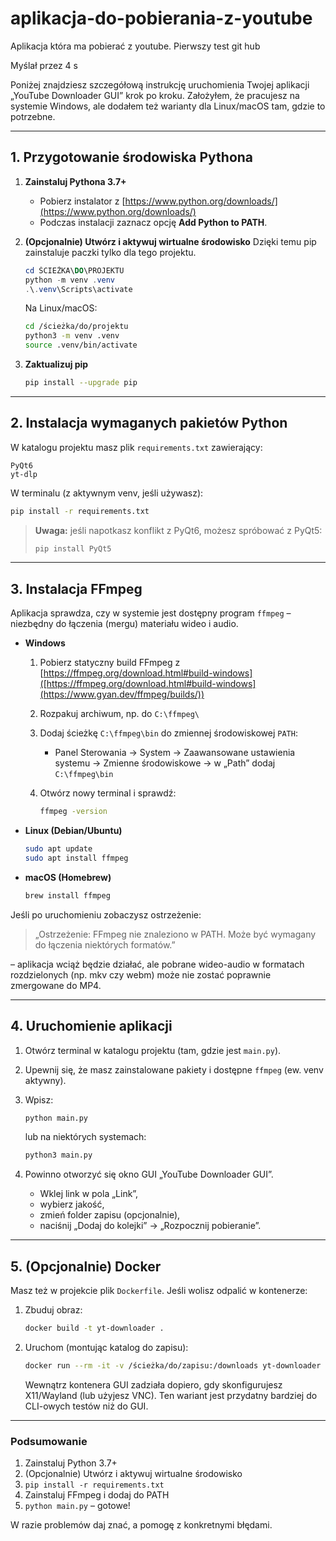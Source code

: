 # aplikacja-do-pobierania-z-youtube
Aplikacja która ma pobierać z youtube. Pierwszy test git hub

Myślał przez 4 s


Poniżej znajdziesz szczegółową instrukcję uruchomienia Twojej aplikacji „YouTube Downloader GUI” krok po kroku. Założyłem, że pracujesz na systemie Windows, ale dodałem też warianty dla Linux/macOS tam, gdzie to potrzebne.

---

## 1. Przygotowanie środowiska Pythona

1. **Zainstaluj Pythona 3.7+**

   * Pobierz instalator z [https://www.python.org/downloads/](https://www.python.org/downloads/)
   * Podczas instalacji zaznacz opcję **Add Python to PATH**.

2. **(Opcjonalnie) Utwórz i aktywuj wirtualne środowisko**
   Dzięki temu pip zainstaluje paczki tylko dla tego projektu.

   ```powershell
   cd ŚCIEŻKA\DO\PROJEKTU
   python -m venv .venv
   .\.venv\Scripts\activate
   ```

   Na Linux/macOS:

   ```bash
   cd /ścieżka/do/projektu
   python3 -m venv .venv
   source .venv/bin/activate
   ```

3. **Zaktualizuj pip**

   ```bash
   pip install --upgrade pip
   ```

---

## 2. Instalacja wymaganych pakietów Python

W katalogu projektu masz plik `requirements.txt` zawierający:

```
PyQt6
yt-dlp
```

W terminalu (z aktywnym venv, jeśli używasz):

```bash
pip install -r requirements.txt
```

> **Uwaga:** jeśli napotkasz konflikt z PyQt6, możesz spróbować z PyQt5:
>
> ```bash
> pip install PyQt5
> ```

---

## 3. Instalacja FFmpeg

Aplikacja sprawdza, czy w systemie jest dostępny program `ffmpeg` – niezbędny do łączenia (mergu) materiału wideo i audio.

* **Windows**

  1. Pobierz statyczny build FFmpeg z [https://ffmpeg.org/download.html#build-windows]([https://ffmpeg.org/download.html#build-windows](https://www.gyan.dev/ffmpeg/builds/))
  2. Rozpakuj archiwum, np. do `C:\ffmpeg\`
  3. Dodaj ścieżkę `C:\ffmpeg\bin` do zmiennej środowiskowej `PATH`:

     * Panel Sterowania → System → Zaawansowane ustawienia systemu → Zmienne środowiskowe → w „Path” dodaj `C:\ffmpeg\bin`
  4. Otwórz nowy terminal i sprawdź:

     ```bash
     ffmpeg -version
     ```

* **Linux (Debian/Ubuntu)**

  ```bash
  sudo apt update
  sudo apt install ffmpeg
  ```

* **macOS (Homebrew)**

  ```bash
  brew install ffmpeg
  ```

Jeśli po uruchomieniu zobaczysz ostrzeżenie:

> „Ostrzeżenie: FFmpeg nie znaleziono w PATH. Może być wymagany do łączenia niektórych formatów.”

– aplikacja wciąż będzie działać, ale pobrane wideo-audio w formatach rozdzielonych (np. mkv czy webm) może nie zostać poprawnie zmergowane do MP4.

---

## 4. Uruchomienie aplikacji

1. Otwórz terminal w katalogu projektu (tam, gdzie jest `main.py`).

2. Upewnij się, że masz zainstalowane pakiety i dostępne `ffmpeg` (ew. venv aktywny).

3. Wpisz:

   ```bash
   python main.py
   ```

   lub na niektórych systemach:

   ```bash
   python3 main.py
   ```

4. Powinno otworzyć się okno GUI „YouTube Downloader GUI”.

   * Wklej link w pola „Link”,
   * wybierz jakość,
   * zmień folder zapisu (opcjonalnie),
   * naciśnij „Dodaj do kolejki” → „Rozpocznij pobieranie”.

---

## 5. (Opcjonalnie) Docker

Masz też w projekcie plik `Dockerfile`. Jeśli wolisz odpalić w kontenerze:

1. Zbuduj obraz:

   ```bash
   docker build -t yt-downloader .
   ```

2. Uruchom (montując katalog do zapisu):

   ```bash
   docker run --rm -it -v /ścieżka/do/zapisu:/downloads yt-downloader
   ```

   Wewnątrz kontenera GUI zadziała dopiero, gdy skonfigurujesz X11/Wayland (lub użyjesz VNC). Ten wariant jest przydatny bardziej do CLI-owych testów niż do GUI.

---

### Podsumowanie

1. Zainstaluj Python 3.7+
2. (Opcjonalnie) Utwórz i aktywuj wirtualne środowisko
3. `pip install -r requirements.txt`
4. Zainstaluj FFmpeg i dodaj do PATH
5. `python main.py` – gotowe!

W razie problemów daj znać, a pomogę z konkretnymi błędami.
